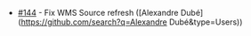  * [#144](https://github.com/mapgears/ol3-google-maps/pull/144) - Fix WMS Source refresh ([Alexandre Dubé](https://github.com/search?q=Alexandre Dubé&type=Users))
